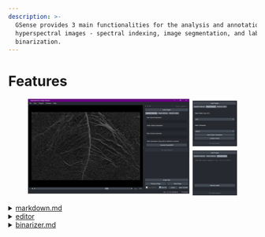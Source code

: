 ```yaml
---
description: >-
  GSense provides 3 main functionalities for the analysis and annotation of
  hyperspectral images - spectral indexing, image segmentation, and label
  binarization.
---
```


# Features

<figure><img src="../.gitbook/assets/image (5) (1).png" alt=""><figcaption></figcaption></figure>



<details>

<summary><a data-mention href="../basics/markdown.md">markdown.md</a></summary>

Lets you compute pseudo-RGB images from spectral bands by referencing them in mathematical expressions using channel indices.

Example of acceptable expressions:

```
Red: ch[10] + ch[20]/4 + 3/ch[2]
Green: ch[50]
Blue: ch[2] - ch[6]
```

Note: If an image in the loaded batch does not have the referenced channel data, pseudo-RGB image computation for that image is skipped.

<img src="../.gitbook/assets/spectral indexing.png" alt="" data-size="original">

</details>

<details>

<summary><a data-mention href="../basics/editor/">editor</a></summary>

Segment generated pseudo-RGB images using Meta AI's Segment Anything Model. Choose your model type and default or custom fine-tuned checkpoint to run segmentation with.

![](<../.gitbook/assets/image (2).png>)

</details>

<details>

<summary><a data-mention href="../basics/binarizer.md">binarizer.md</a></summary>

We use SAM to generates all masks and the label binarizer helps reduce the labels to binary instead.

![](<../.gitbook/assets/image (5).png>)

</details>

